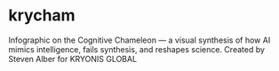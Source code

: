 # krycham
Infographic on the Cognitive Chameleon — a visual synthesis of how AI mimics intelligence, fails synthesis, and reshapes science. Created by Steven Alber for KRYONIS GLOBAL
